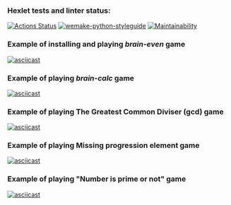 ### Hexlet tests and linter status:
[![Actions Status](https://github.com/oleja-iv/python-project-49/workflows/hexlet-check/badge.svg)](https://github.com/oleja-iv/python-project-49/actions)
[![wemake-python-styleguide](https://img.shields.io/badge/style-wemake-000000.svg)](https://github.com/wemake-services/wemake-python-styleguide)
[![Maintainability](https://api.codeclimate.com/v1/badges/ada1a855e47817f5994d/maintainability)](https://codeclimate.com/github/oleja-iv/python-project-49/maintainability)


### Example of installing and playing _*brain-even*_ game
[![asciicast](https://asciinema.org/a/570453.svg)](https://asciinema.org/a/570453)


### Example of playing _*brain-calc*_ game
[![asciicast](https://asciinema.org/a/571464.svg)](https://asciinema.org/a/571464)


### Example of playing The Greatest Common Diviser (gcd) game
[![asciicast](https://asciinema.org/a/571469.svg)](https://asciinema.org/a/571469)


### Example of playing Missing progression element game
[![asciicast](https://asciinema.org/a/571474.svg)](https://asciinema.org/a/571474)


### Example of playing "Number is prime or not" game
[![asciicast](https://asciinema.org/a/571477.svg)](https://asciinema.org/a/571477)
